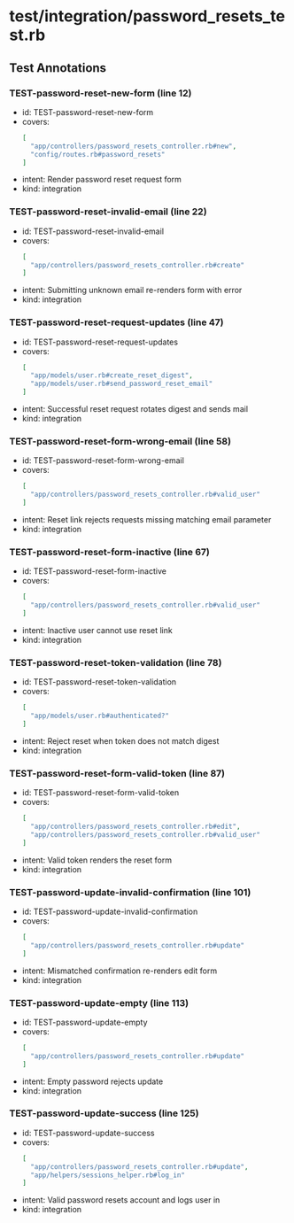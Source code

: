 # test/integration/password_resets_test.rb

## Test Annotations

### TEST-password-reset-new-form (line 12)
- id: TEST-password-reset-new-form
- covers:
  ```json
  [
    "app/controllers/password_resets_controller.rb#new",
    "config/routes.rb#password_resets"
  ]
  ```
- intent: Render password reset request form
- kind: integration

### TEST-password-reset-invalid-email (line 22)
- id: TEST-password-reset-invalid-email
- covers:
  ```json
  [
    "app/controllers/password_resets_controller.rb#create"
  ]
  ```
- intent: Submitting unknown email re-renders form with error
- kind: integration

### TEST-password-reset-request-updates (line 47)
- id: TEST-password-reset-request-updates
- covers:
  ```json
  [
    "app/models/user.rb#create_reset_digest",
    "app/models/user.rb#send_password_reset_email"
  ]
  ```
- intent: Successful reset request rotates digest and sends mail
- kind: integration

### TEST-password-reset-form-wrong-email (line 58)
- id: TEST-password-reset-form-wrong-email
- covers:
  ```json
  [
    "app/controllers/password_resets_controller.rb#valid_user"
  ]
  ```
- intent: Reset link rejects requests missing matching email parameter
- kind: integration

### TEST-password-reset-form-inactive (line 67)
- id: TEST-password-reset-form-inactive
- covers:
  ```json
  [
    "app/controllers/password_resets_controller.rb#valid_user"
  ]
  ```
- intent: Inactive user cannot use reset link
- kind: integration

### TEST-password-reset-token-validation (line 78)
- id: TEST-password-reset-token-validation
- covers:
  ```json
  [
    "app/models/user.rb#authenticated?"
  ]
  ```
- intent: Reject reset when token does not match digest
- kind: integration

### TEST-password-reset-form-valid-token (line 87)
- id: TEST-password-reset-form-valid-token
- covers:
  ```json
  [
    "app/controllers/password_resets_controller.rb#edit",
    "app/controllers/password_resets_controller.rb#valid_user"
  ]
  ```
- intent: Valid token renders the reset form
- kind: integration

### TEST-password-update-invalid-confirmation (line 101)
- id: TEST-password-update-invalid-confirmation
- covers:
  ```json
  [
    "app/controllers/password_resets_controller.rb#update"
  ]
  ```
- intent: Mismatched confirmation re-renders edit form
- kind: integration

### TEST-password-update-empty (line 113)
- id: TEST-password-update-empty
- covers:
  ```json
  [
    "app/controllers/password_resets_controller.rb#update"
  ]
  ```
- intent: Empty password rejects update
- kind: integration

### TEST-password-update-success (line 125)
- id: TEST-password-update-success
- covers:
  ```json
  [
    "app/controllers/password_resets_controller.rb#update",
    "app/helpers/sessions_helper.rb#log_in"
  ]
  ```
- intent: Valid password resets account and logs user in
- kind: integration
